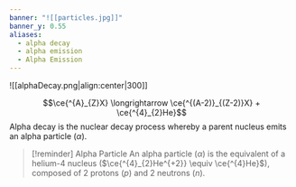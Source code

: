 ```yaml
---
banner: "![[particles.jpg]]"
banner_y: 0.55
aliases:
  - alpha decay
  - alpha emission
  - Alpha Emission
---
```


![[alphaDecay.png|align:center|300]]

$$\ce{^{A}_{Z}X} \longrightarrow \ce{^{(A-2)}_{(Z-2)}X} + \ce{^{4}_{2}He}$$
Alpha decay is the nuclear decay process whereby a parent nucleus emits an alpha particle ($\alpha$).

> [!reminder] Alpha Particle
> An alpha particle ($\alpha$) is the equivalent of a helium-4 nucleus ($\ce{^{4}_{2}He^{+2}} \equiv \ce{^{4}He}$), composed of 2 protons ($p$) and 2 neutrons ($n$).
